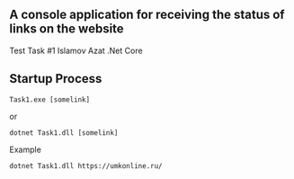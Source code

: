 ## A console application for receiving the status of links on the website

Test Task #1
Islamov Azat
.Net Core

## Startup Process
```    
Task1.exe [somelink]
```
or
```    
dotnet Task1.dll [somelink]
```
Example
```    
dotnet Task1.dll https://umkonline.ru/
```
